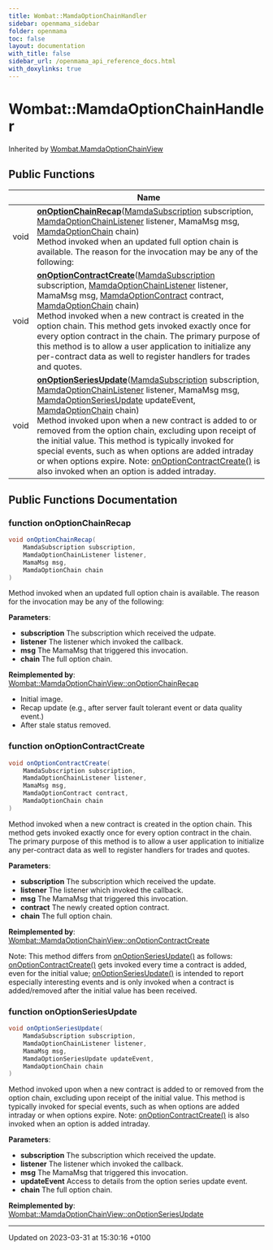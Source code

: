 ```yaml
---
title: Wombat::MamdaOptionChainHandler
sidebar: openmama_sidebar
folder: openmama
toc: false
layout: documentation
with_title: false
sidebar_url: /openmama_api_reference_docs.html
with_doxylinks: true
---
```


# Wombat::MamdaOptionChainHandler





Inherited by [Wombat.MamdaOptionChainView](classWombat_1_1MamdaOptionChainView.html)

## Public Functions

|                | Name           |
| -------------- | -------------- |
| void | **[onOptionChainRecap](interfaceWombat_1_1MamdaOptionChainHandler.html#function-onoptionchainrecap)**([MamdaSubscription](classWombat_1_1MamdaSubscription.html) subscription, [MamdaOptionChainListener](classWombat_1_1MamdaOptionChainListener.html) listener, MamaMsg msg, [MamdaOptionChain](classWombat_1_1MamdaOptionChain.html) chain)<br>Method invoked when an updated full option chain is available. The reason for the invocation may be any of the following:  |
| void | **[onOptionContractCreate](interfaceWombat_1_1MamdaOptionChainHandler.html#function-onoptioncontractcreate)**([MamdaSubscription](classWombat_1_1MamdaSubscription.html) subscription, [MamdaOptionChainListener](classWombat_1_1MamdaOptionChainListener.html) listener, MamaMsg msg, [MamdaOptionContract](classWombat_1_1MamdaOptionContract.html) contract, [MamdaOptionChain](classWombat_1_1MamdaOptionChain.html) chain)<br>Method invoked when a new contract is created in the option chain. This method gets invoked exactly once for every option contract in the chain. The primary purpose of this method is to allow a user application to initialize any per-contract data as well to register handlers for trades and quotes.  |
| void | **[onOptionSeriesUpdate](interfaceWombat_1_1MamdaOptionChainHandler.html#function-onoptionseriesupdate)**([MamdaSubscription](classWombat_1_1MamdaSubscription.html) subscription, [MamdaOptionChainListener](classWombat_1_1MamdaOptionChainListener.html) listener, MamaMsg msg, [MamdaOptionSeriesUpdate](interfaceWombat_1_1MamdaOptionSeriesUpdate.html) updateEvent, [MamdaOptionChain](classWombat_1_1MamdaOptionChain.html) chain)<br>Method invoked upon when a new contract is added to or removed from the option chain, excluding upon receipt of the initial value. This method is typically invoked for special events, such as when options are added intraday or when options expire. Note: [onOptionContractCreate()](interfaceWombat_1_1MamdaOptionChainHandler.html#function-onoptioncontractcreate) is also invoked when an option is added intraday.  |

## Public Functions Documentation

### function onOptionChainRecap

```csharp
void onOptionChainRecap(
    MamdaSubscription subscription,
    MamdaOptionChainListener listener,
    MamaMsg msg,
    MamdaOptionChain chain
)
```

Method invoked when an updated full option chain is available. The reason for the invocation may be any of the following: 

**Parameters**: 

  * **subscription** The subscription which received the udpate.
  * **listener** The listener which invoked the callback.
  * **msg** The MamaMsg that triggered this invocation.
  * **chain** The full option chain.


**Reimplemented by**: [Wombat::MamdaOptionChainView::onOptionChainRecap](classWombat_1_1MamdaOptionChainView.html#function-onoptionchainrecap)




* Initial image.
* Recap update (e.g., after server fault tolerant event or data quality event.)
* After stale status removed.


### function onOptionContractCreate

```csharp
void onOptionContractCreate(
    MamdaSubscription subscription,
    MamdaOptionChainListener listener,
    MamaMsg msg,
    MamdaOptionContract contract,
    MamdaOptionChain chain
)
```

Method invoked when a new contract is created in the option chain. This method gets invoked exactly once for every option contract in the chain. The primary purpose of this method is to allow a user application to initialize any per-contract data as well to register handlers for trades and quotes. 

**Parameters**: 

  * **subscription** The subscription which received the update.
  * **listener** The listener which invoked the callback.
  * **msg** The MamaMsg that triggered this invocation.
  * **contract** The newly created option contract.
  * **chain** The full option chain.


**Reimplemented by**: [Wombat::MamdaOptionChainView::onOptionContractCreate](classWombat_1_1MamdaOptionChainView.html#function-onoptioncontractcreate)


Note: This method differs from [onOptionSeriesUpdate()](interfaceWombat_1_1MamdaOptionChainHandler.html#function-onoptionseriesupdate) as follows: [onOptionContractCreate()](interfaceWombat_1_1MamdaOptionChainHandler.html#function-onoptioncontractcreate) gets invoked every time a contract is added, even for the initial value; [onOptionSeriesUpdate()](interfaceWombat_1_1MamdaOptionChainHandler.html#function-onoptionseriesupdate) is intended to report especially interesting events and is only invoked when a contract is added/removed after the initial value has been received. 


### function onOptionSeriesUpdate

```csharp
void onOptionSeriesUpdate(
    MamdaSubscription subscription,
    MamdaOptionChainListener listener,
    MamaMsg msg,
    MamdaOptionSeriesUpdate updateEvent,
    MamdaOptionChain chain
)
```

Method invoked upon when a new contract is added to or removed from the option chain, excluding upon receipt of the initial value. This method is typically invoked for special events, such as when options are added intraday or when options expire. Note: [onOptionContractCreate()](interfaceWombat_1_1MamdaOptionChainHandler.html#function-onoptioncontractcreate) is also invoked when an option is added intraday. 

**Parameters**: 

  * **subscription** The subscription which received the update.
  * **listener** The listener which invoked the callback.
  * **msg** The MamaMsg that triggered this invocation.
  * **updateEvent** Access to details from the option series update event.
  * **chain** The full option chain.


**Reimplemented by**: [Wombat::MamdaOptionChainView::onOptionSeriesUpdate](classWombat_1_1MamdaOptionChainView.html#function-onoptionseriesupdate)


-------------------------------

Updated on 2023-03-31 at 15:30:16 +0100